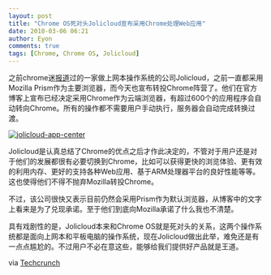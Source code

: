 ```yaml
---
layout: post
title: "Chrome OS死对头Jolicloud宣布采用Chrome处理Web应用"
date: 2010-03-06 06:21
author: Eyon
comments: true
tags: [Chrome, Chrome OS, Jolicloud]
---
```

之前chrome迷[报道](http://www.chromi.org/archives/2241)过的一家做上网本操作系统的公司Jolicloud，之前一直都采用Mozilla Prism作为主要浏览器，而今天也宣布转投Chrome阵营了。他们在官方博客上宣布已经决定采用Chrome作为云端浏览器，有超过600个的应用程序会自动转向Chrome。所有的操作都不需要用户手动执行，服务器会自动完成转换过渡。

<a href="http://img.chromi.org/2010/03/jolicloud-app-center.png">![](http://img.chromi.org/2010/03/jolicloud-app-center-550x322.png "jolicloud-app-center")</a>

Jolicloud是认真总结了Chrome的优点之后才作此决定的，不管对于用户还是对于他们的发展都很有必要切换到Chrome，比如可以获得更快的浏览体验、更有效的利用内存、更好的支持各种Web应用、基于ARM处理器平台的良好性能等等。这也使得他们不得不抛弃Mozilla转投Chrome。

不过，该公司很快又表示目前仍然会采用Prism作为默认浏览器，从博客中的文字上看来是为了兑现承诺。至于他们到底向Mozilla承诺了什么我也不清楚。

具有戏剧性的是，Jolicloud本来和Chrome OS就是死对头的关系，这两个操作系统都是面向上网本和平板电脑的操作系统，现在Jolicloud做出此举，难免还是有一点点尴尬的。不过用户不必在意这些，能够给我们提供好产品就是王道。

via [Techcrunch](http://techcrunch.com/2010/03/04/jolicloud-chrome/)
